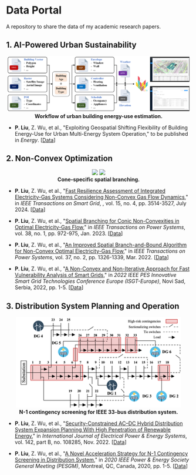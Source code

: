 # Data Portal

A repository to share the data of my academic research papers.

## 1. AI-Powered Urban Sustainability

<p align="center">
  <img src="images/cea-workflow.png" width="500">
  <br>
  <b>Workflow of urban building energy-use estimation.</b>
</p>

- **P. Liu**, Z. Wu, et al., 
"Exploiting Geospatial Shifting Flexibility of Building Energy-Use for Urban Multi-Energy System Operation,"
to be published in *Energy*. 
[[Data](https://github.com/pengxiang-liu/data-portal/tree/main/content/GIS-informed-energy-flexibility)]

## 2. Non-Convex Optimization

<p align="center">
  <img src="images/spatial-branching-1.gif" width="250">
  <img src="images/spatial-branching-2.gif" width="250">
  <br>
  <b>Cone-specific spatial branching.</b>
</p>

- **P. Liu**, Z. Wu, et al., 
"[Fast Resilience Assessment of Integrated Electricity-Gas Systems Considering Non-Convex Gas Flow Dynamics](https://ieeexplore.ieee.org/document/10416289/)," 
in *IEEE Transactions on Smart Grid*, , vol. 15, no. 4, pp. 3514-3527, July 2024.
[[Data](https://github.com/pengxiang-liu/data-portal/tree/main/content/SBB-for-IEGS-resilience)]

- **P. Liu**, Z. Wu, et al., 
"[Spatial Branching for Conic Non-Convexities in Optimal Electricity-Gas Flow](https://ieeexplore.ieee.org/document/9953559/)," 
in *IEEE Transactions on Power Systems*, vol. 38, no. 1, pp. 972-975, Jan. 2023. 
[[Data](https://github.com/pengxiang-liu/data-portal/tree/main/content/SBB-for-OEGF-conic)]

- **P. Liu**, Z. Wu, et al., 
"[An Improved Spatial Branch-and-Bound Algorithm for Non-Convex Optimal Electricity-Gas Flow](https://ieeexplore.ieee.org/document/9507323)," 
in *IEEE Transactions on Power Systems*, vol. 37, no. 2, pp. 1326-1339, Mar. 2022. 
[[Data](https://github.com/pengxiang-liu/data-portal/tree/main/content/SBB-for-OEGF-bilinear)]

- **P. Liu**, Z. Wu, et al., 
"[A Non-Convex and Non-Iterative Approach for Fast Vulnerability Analysis of Smart Grids](https://ieeexplore.ieee.org/document/9960551/)," 
in *2022 IEEE PES Innovative Smart Grid Technologies Conference Europe (ISGT-Europe)*, Novi Sad, Serbia, 2022, pp. 1-5. 
[[Data](https://github.com/pengxiang-liu/data-portal/tree/main/content/SBB-for-SG-vulnerability)]

## 3. Distribution System Planning and Operation

<p align="center">
  <img src="images/contingency-screening.png" width="450">
  <br>
  <b>N-1 contingency screening for IEEE 33-bus distribution system.</b>
</p>

- **P. Liu**, Z. Wu, et al., 
"[Security-Constrained AC–DC Hybrid Distribution System Expansion Planning With High Penetration of Renewable Energy](https://www.sciencedirect.com/science/article/pii/S0142061522003064)," 
in *International Journal of Electrical Power & Energy Systems*, vol. 142, part B, no. 108285, Nov. 2022. 
[[Data](https://github.com/pengxiang-liu/data-portal/tree/main/content/AC-DC-planning)]

- **P. Liu**, Z. Wu, et al., 
"[A Novel Acceleration Strategy for N-1 Contingency Screening in Distribution System](https://ieeexplore.ieee.org/document/9281445)," 
in *2020 IEEE Power & Energy Society General Meeting (PESGM)*, Montreal, QC, Canada, 2020, pp. 1-5. 
[[Data](https://github.com/pengxiang-liu/data-portal/tree/main/content/N-1-contingency-screening)]
